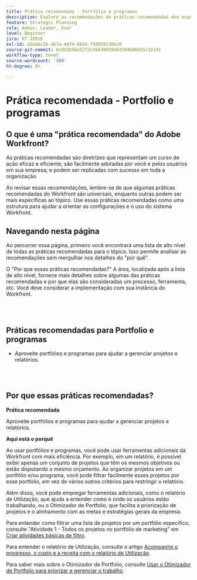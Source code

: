 ```yaml
---
title: Prática recomendada - Portfolio e programas
description: Explore as recomendações de práticas recomendadas dos especialistas da Adobe Workfront sobre a configuração, o gerenciamento e o uso de portfólios e programas.
feature: Strategic Planning
role: Admin, Leader, User
level: Beginner
jira: KT-10916
exl-id: a5aabc2b-4b7a-4bf4-882e-f9d939130ec0
source-git-commit: 0c822b5be5272c5b638039d83294b00d25c32141
workflow-type: tm+mt
source-wordcount: '389'
ht-degree: 0%

---
```


# Prática recomendada - Portfolio e programas

## O que é uma &quot;prática recomendada&quot; do Adobe Workfront?

As práticas recomendadas são diretrizes que representam um curso de ação eficaz e eficiente; são facilmente adotadas por você e pelos usuários em sua empresa; e podem ser replicadas com sucesso em toda a organização.

Ao revisar essas recomendações, lembre-se de que algumas práticas recomendadas do Workfront são universais, enquanto outras podem ser mais específicas ao tópico. Use essas práticas recomendadas como uma estrutura para ajudar a orientar as configurações e o uso do sistema Workfront.

## Navegando nesta página

Ao percorrer essa página, primeiro você encontrará uma lista de alto nível de todas as práticas recomendadas para o tópico. Isso permite analisar as recomendações sem mergulhar nos detalhes do &quot;por quê&quot;.

O &quot;Por que essas práticas recomendadas?&quot; A área, localizada após a lista de alto nível, fornece mais detalhes sobre algumas das práticas recomendadas e por que elas são consideradas um processo, ferramenta, etc. Você deve considerar a implementação com sua instância do Workfront.

</br>
</br>

## Práticas recomendadas para Portfolio e programas

* Aproveite portfólios e programas para ajudar a gerenciar projetos e relatórios.

</br>
</br>

## Por que essas práticas recomendadas?

**Prática recomendada**

Aproveite portfólios e programas para ajudar a gerenciar projetos e relatórios.

**Aqui está o porquê**

Ao usar portfólios e programas, você pode usar ferramentas adicionais da Workfront com mais eficiência. Por exemplo, em um relatório, é possível exibir apenas um conjunto de projetos que têm os mesmos objetivos ou estão disputando o mesmo orçamento. Ao organizar projetos em um portfólio e/ou programa, você pode filtrar facilmente esses projetos por esse portfólio, em vez de vários outros critérios para restringir o relatório.

Além disso, você pode empregar ferramentas adicionais, como o relatório de Utilização, que ajuda a entender como e onde os usuários estão trabalhando, ou o Otimizador de Portfolio, que facilita a priorização de projetos e o alinhamento com as metas e estratégias gerais da empresa.

Para entender como filtrar uma lista de projetos por um portfólio específico, consulte &quot;Atividade 1 - Todos os projetos no portfólio de marketing&quot; em [Criar atividades básicas de filtro](https://experienceleague.adobe.com/docs/workfront-learn/tutorials-workfront/reporting/basic-reporting/create-a-basic-filter-activity.html).

Para entender o relatório de Utilização, consulte o artigo [Acompanhe o progresso, o custo e a receita com o relatório de Utilização](https://experienceleague.adobe.com/docs/workfront/using/manage-resources/resource-utilization/view-utilization-information.html?lang=en#track-progress-cost-and-revenue-with-the-utilization-report).

Para saber mais sobre o Otimizador de Portfolio, consulte [Usar o Otimizador de Portfolio para priorizar e gerenciar o trabalho](https://experienceleague.adobe.com/docs/workfront-learn/tutorials-workfront/manage-work/portfolios/prioritize-and-manage-work-with-portfolios.html).
